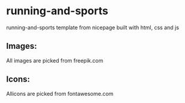 # running-and-sports
running-and-sports template from nicepage built with html, css and js
## Images:
All images are picked from freepik.com
## Icons:
Allicons are picked from fontawesome.com
